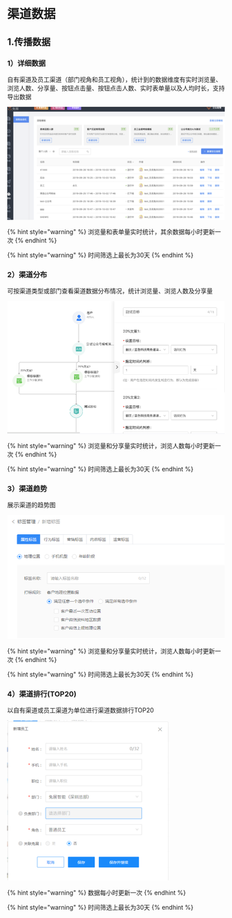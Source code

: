 # 渠道数据

## 1.传播数据

### 1）详细数据

自有渠道及员工渠道（部门视角和员工视角），统计到的数据维度有实时浏览量、浏览人数、分享量、按钮点击量、按钮点击人数、实时表单量以及人均时长，支持导出数据

![](../../.gitbook/assets/image%20%28279%29.png)

{% hint style="warning" %}
浏览量和表单量实时统计，其余数据每小时更新一次
{% endhint %}

{% hint style="warning" %}
时间筛选上最长为30天
{% endhint %}

### 2）渠道分布

可按渠道类型或部门查看渠道数据分布情况，统计浏览量、浏览人数及分享量

![](../../.gitbook/assets/image%20%28258%29.png)

{% hint style="warning" %}
浏览量和分享量实时统计，浏览人数每小时更新一次
{% endhint %}

{% hint style="warning" %}
时间筛选上最长为30天
{% endhint %}

### 3）渠道趋势

展示渠道的趋势图

![](../../.gitbook/assets/image%20%2835%29.png)

{% hint style="warning" %}
浏览量和分享量实时统计，浏览人数每小时更新一次
{% endhint %}

{% hint style="warning" %}
时间筛选上最长为30天
{% endhint %}

### 4）渠道排行\(TOP20\)

以自有渠道或员工渠道为单位进行渠道数据排行TOP20

![](../../.gitbook/assets/image%20%28142%29.png)

{% hint style="warning" %}
数据每小时更新一次
{% endhint %}

{% hint style="warning" %}
时间筛选上最长为30天
{% endhint %}



